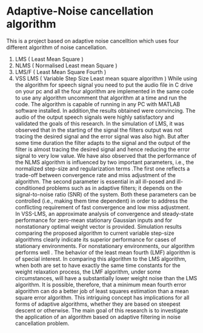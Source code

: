 # Adaptive-Noise cancellation algorithm 
This is a project based on adaptive noise cancelltion which uses four different algorithm of noise cancellation.
1. LMS  ( Least Mean Square )
2. NLMS  ( Normalised Least mean Square )
3. LMS/F  ( Least Mean Square Fourth )
4. VSS LMS  ( Variable Step Size Least mean square algorithm )
While using the algorithm for speech signal you need to put the audio file in C drive on your pc and all the four algorithm are implemented in the same code to use any algorithm uncomment that algorithm at a time and run the code.
The algorithm is capable of running in any PC with MATLAB software installed. In addition,the results obtained were convincing. The audio of the output speech signals were highly satisfactory and validated the goals of this research. 
In the simulation of LMS, it was observed that in the starting of the signal the filters output was not tracing the desired signal and the error signal was also high. But after some time duration the filter adapts to the signal and the output of the filter is almost tracing the desired signal and hence reducing the error signal to very low value.
We have also observed that the performance of the NLMS algorithm is influenced by two important parameters, i.e., the normalized step-size and regularization terms .The first one reflects a trade-off between convergence rate and miss adjustment of the algorithm. The second parameter is essential in all ill-posed and ill-conditioned problems such as in adaptive filters; it depends on the signal-to-noise ratio (SNR) of the system. Both these parameters can be controlled (i.e., making them time dependent) in order to address the conflicting requirement of fast convergence and low miss adjustment. 
In VSS-LMS, an approximate analysis of convergence and steady-state performance for zero-mean stationary Gaussian inputs and for nonstationary optimal weight vector is provided. Simulation results comparing the proposed algorithm to current variable step-size algorithms clearly indicate its superior performance for cases of stationary environments. For nonstationary environments, our algorithm performs  well .
The behavior of the least mean fourth (LMF) algorithm is of special interest. In comparing this algorithm to the LMS algorithm, when both are set to have exactly the same time constants for the weight relaxation process, the LMF algorithm, under some circumstances, will have a substantially lower weight noise than the LMS algorithm. It is possible, therefore, that a minimum mean fourth error algorithm can do a better job of least squares estimation than a mean square error algorithm. This intriguing concept has implications for all forms of adaptive algorithms, whether they are based on steepest descent or otherwise.
The main goal of this research is to investigate the application of an algorithm based on adaptive filtering in noise cancellation problem. 
